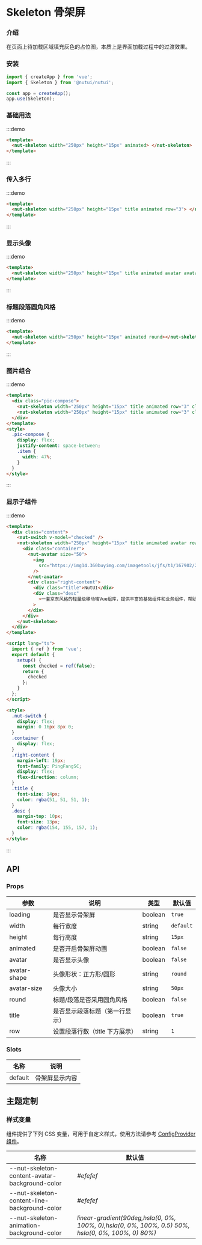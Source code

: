 # Skeleton 骨架屏

### 介绍

在页面上待加载区域填充灰色的占位图，本质上是界面加载过程中的过渡效果。

### 安装

```javascript
import { createApp } from 'vue';
import { Skeleton } from '@nutui/nutui';

const app = createApp();
app.use(Skeleton);
```

### 基础用法

:::demo

```html
<template>
  <nut-skeleton width="250px" height="15px" animated> </nut-skeleton>
</template>
```

:::

### 传入多行

:::demo

```html
<template>
  <nut-skeleton width="250px" height="15px" title animated row="3"> </nut-skeleton>
</template>
```

:::

### 显示头像

:::demo

```html
<template>
  <nut-skeleton width="250px" height="15px" title animated avatar avatarSize="60px" row="3"> </nut-skeleton>
</template>
```

:::

### 标题段落圆角风格

:::demo

```html
<template>
  <nut-skeleton width="250px" height="15px" animated round></nut-skeleton>
</template>
```

:::

### 图片组合

:::demo

```html
<template>
  <div class="pic-compose">
    <nut-skeleton width="250px" height="15px" title animated row="3" class="item"> </nut-skeleton>
    <nut-skeleton width="250px" height="15px" title animated row="3" class="item"> </nut-skeleton>
  </div>
</template>
<style>
  .pic-compose {
    display: flex;
    justify-content: space-between;
    .item {
      width: 47%;
    }
  }
</style>
```

:::

### 显示子组件

:::demo

```html
<template>
  <div class="content">
    <nut-switch v-model="checked" />
    <nut-skeleton width="250px" height="15px" title animated avatar row="3" :loading="!checked">
      <div class="container">
        <nut-avatar size="50">
          <img
            src="https://img14.360buyimg.com/imagetools/jfs/t1/167902/2/8762/791358/603742d7E9b4275e3/e09d8f9a8bf4c0ef.png"
          />
        </nut-avatar>
        <div class="right-content">
          <div class="title">NutUI</div>
          <div class="desc"
            >一套京东风格的轻量级移动端Vue组库，提供丰富的基础组件和业务组件，帮助开发者快速搭建移动应用。</div
          >
        </div>
      </div>
    </nut-skeleton>
  </div>
</template>

<script lang="ts">
  import { ref } from 'vue';
  export default {
    setup() {
      const checked = ref(false);
      return {
        checked
      };
    }
  };
</script>

<style>
  .nut-switch {
    display: flex;
    margin: 0 16px 8px 0;
  }
  .container {
    display: flex;
  }
  .right-content {
    margin-left: 19px;
    font-family: PingFangSC;
    display: flex;
    flex-direction: column;
  }
  .title {
    font-size: 14px;
    color: rgba(51, 51, 51, 1);
  }
  .desc {
    margin-top: 10px;
    font-size: 13px;
    color: rgba(154, 155, 157, 1);
  }
</style>
```

:::

## API

### Props

| 参数         | 说明                           | 类型    | 默认值    |
| ------------ | ------------------------------ | ------- | --------- |
| loading      | 是否显示骨架屏                 | boolean | `true`    |
| width        | 每行宽度                       | string  | `default` |
| height       | 每行高度                       | string  | `15px`    |
| animated     | 是否开启骨架屏动画             | boolean | `false`   |
| avatar       | 是否显示头像                   | boolean | `false`   |
| avatar-shape | 头像形状：正方形/圆形          | string  | `round`   |
| avatar-size  | 头像大小                       | string  | `50px`    |
| round        | 标题/段落是否采用圆角风格      | boolean | `false`   |
| title        | 是否显示段落标题（第一行显示） | boolean | `true`    |
| row          | 设置段落行数（title 下方展示） | string  | `1`       |

### Slots

| 名称    | 说明           |
| ------- | -------------- |
| default | 骨架屏显示内容 |

## 主题定制

### 样式变量

组件提供了下列 CSS 变量，可用于自定义样式，使用方法请参考 [ConfigProvider 组件](#/zh-CN/component/configprovider)。

| 名称                                           | 默认值                                                                                             |
| ---------------------------------------------- | -------------------------------------------------------------------------------------------------- |
| --nut-skeleton-content-avatar-background-color | _#efefef_                                                                                          |
| --nut-skeleton-content-line-background-color   | _#efefef_                                                                                          |
| --nut-skeleton-animation-background-color      | _linear-gradient(90deg,hsla(0, 0%, 100%, 0),hsla(0, 0%, 100%, 0.5) 50%, hsla(0, 0%, 100%, 0) 80%)_ |
